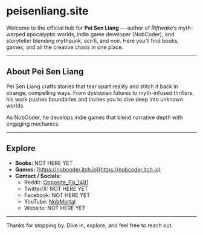 # peisenliang.site

Welcome to the official hub for **Pei Sen Liang** — author of *Riftwake*’s myth-warped apocalyptic worlds, indie game developer (NobCoder), and storyteller blending mythpunk, sci-fi, and noir. Here you’ll find books, games, and all the creative chaos in one place.

---

## About Pei Sen Liang

Pei Sen Liang crafts stories that tear apart reality and stitch it back in strange, compelling ways. From dystopian futures to myth-infused thrillers, his work pushes boundaries and invites you to dive deep into unknown worlds.

As NobCoder, he develops indie games that blend narrative depth with engaging mechanics.

---

## Explore

- **Books:** NOT HERE YET
- **Games:** [https://nobcoder.itch.io](https://nobcoder.itch.io)  
- **Contact / Socials:**  
  - Reddit: [Opposite_Fix_1481](https://www.reddit.com/user/Opposite_Fix_1481/)  
  - Twitter/X: NOT HERE YET
  - Facebook: NOT HERE YET
  - YouTube: [NobMortal](https://www.youtube.com/c/NobMortal)  
  - Website: NOT HERE YET

---

Thanks for stopping by. Dive in, explore, and feel free to reach out.
